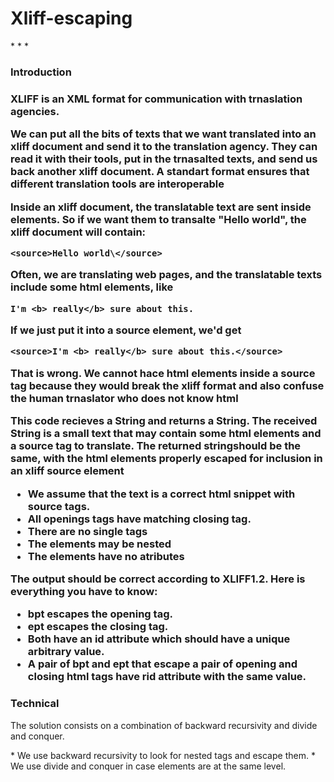 <h1> Xliff-escaping </h1>
* * * 
<h3> Introduction <h3>
<p> XLIFF is an XML format for communication with trnaslation agencies.</p>
<p> We can put all the bits of texts that we want translated into an xliff document and send it to the translation agency.
They can read it with their tools, put in the trnasalted texts, and send us back another xliff document. A standart format ensures
that different translation tools are interoperable </p>
<p> Inside an xliff document, the translatable text are sent inside <source> elements. So if we want them to transalte "Hello world", the xliff document will contain: </p>

    <source>Hello world\</source> 
    
<p> Often, we are translating web pages, and the translatable texts include some html elements, like </p>

    I'm <b> really</b> sure about this.
    
<p> If we just put it into a source element, we'd get</p>

    <source>I'm <b> really</b> sure about this.</source>
    
<p>That is wrong. We cannot hace html elements inside a source tag because they would break the xliff format and also confuse the human trnaslator who does not know html </p>

<p> This code recieves a String and returns a String. The received String is a small text that may contain some html elements and a source tag to translate. The returned stringshould be the same, with the html elements properly escaped for inclusion in an xliff source element</p>

* We assume that the text is a correct html snippet with source tags.
* All openings tags have matching closing tag.
* There are no single tags
* The elements may be nested
* The elements have no atributes

<p> The output should be correct according to XLIFF1.2. Here is everything you have to know: </p>

* bpt escapes the opening tag.
* ept escapes the closing tag.
* Both have an id attribute which should have a unique arbitrary value.
* A pair of bpt and ept that escape a pair of opening and closing html tags have rid attribute with the same value.

<h3>Technical</h3>
<p> The solution consists on a combination of backward recursivity and divide and conquer.</p>
* We use backward recursivity to look for nested tags and escape them.
* We use divide and conquer in case elements are at the same level.
